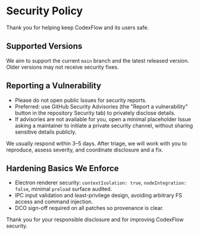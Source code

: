 # Security Policy

Thank you for helping keep CodexFlow and its users safe.

## Supported Versions

We aim to support the current `main` branch and the latest released version. Older versions may not receive security fixes.

## Reporting a Vulnerability

- Please do not open public Issues for security reports.
- Preferred: use GitHub Security Advisories (the "Report a vulnerability" button in the repository Security tab) to privately disclose details.
- If advisories are not available for you, open a minimal placeholder Issue asking a maintainer to initiate a private security channel, without sharing sensitive details publicly.

We usually respond within 3–5 days. After triage, we will work with you to reproduce, assess severity, and coordinate disclosure and a fix.

## Hardening Basics We Enforce

- Electron renderer security: `contextIsolation: true`, `nodeIntegration: false`, minimal `preload` surface audited.
- IPC input validation and least-privilege design, avoiding arbitrary FS access and command injection.
- DCO sign-off required on all patches so provenance is clear.

Thank you for your responsible disclosure and for improving CodexFlow security.

